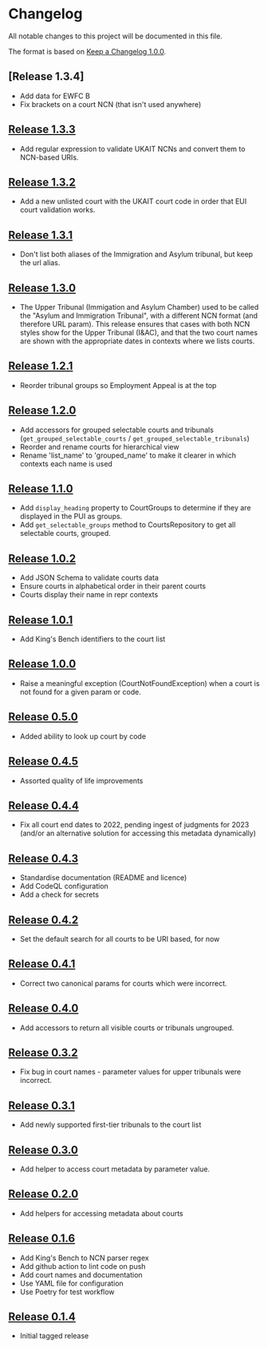# Changelog

All notable changes to this project will be documented in this file.

The format is based on [Keep a Changelog 1.0.0].

## [Release 1.3.4]

- Add data for EWFC B
- Fix brackets on a court NCN (that isn't used anywhere)

## [Release 1.3.3]

- Add regular expression to validate UKAIT NCNs and convert them to NCN-based URIs.

## [Release 1.3.2]

- Add a new unlisted court with the UKAIT court code in order that EUI court validation works.

## [Release 1.3.1]

- Don't list both aliases of the Immigration and Asylum tribunal, but keep the url alias.

## [Release 1.3.0]

- The Upper Tribunal (Immigation and Asylum Chamber) used to be called the "Asylum and Immigration Tribunal", with a different NCN format (and therefore URL param). This release ensures that cases with both NCN styles show for the Upper Tribunal (I&AC), and that the two court names are shown with the appropriate dates in contexts where we lists courts.

## [Release 1.2.1]

- Reorder tribunal groups so Employment Appeal is at the top

## [Release 1.2.0]

- Add accessors for grouped selectable courts and tribunals (`get_grouped_selectable_courts` / `get_grouped_selectable_tribunals`)
- Reorder and rename courts for hierarchical view
- Rename 'list_name' to 'grouped_name' to make it clearer in which contexts each name is used

## [Release 1.1.0]

- Add `display_heading` property to CourtGroups to determine if they are displayed in the PUI as groups.
- Add `get_selectable_groups` method to CourtsRepository to get all selectable courts, grouped.

## [Release 1.0.2]

- Add JSON Schema to validate courts data
- Ensure courts in alphabetical order in their parent courts
- Courts display their name in repr contexts

## [Release 1.0.1]

- Add King's Bench identifiers to the court list

## [Release 1.0.0]

- Raise a meaningful exception (CourtNotFoundException) when a court is not
  found for a given param or code.

## [Release 0.5.0]

- Added ability to look up court by code

## [Release 0.4.5]

- Assorted quality of life improvements

## [Release 0.4.4]

- Fix all court end dates to 2022, pending ingest of judgments for 2023
  (and/or an alternative solution for accessing this metadata dynamically)

## [Release 0.4.3]

- Standardise documentation (README and licence)
- Add CodeQL configuration
- Add a check for secrets

## [Release 0.4.2]

- Set the default search for all courts to be URI based, for now

## [Release 0.4.1]

- Correct two canonical params for courts which were incorrect.

## [Release 0.4.0]

- Add accessors to return all visible courts or tribunals ungrouped.

## [Release 0.3.2]

- Fix bug in court names - parameter values for upper tribunals were incorrect.

## [Release 0.3.1]

- Add newly supported first-tier tribunals to the court list

## [Release 0.3.0]

- Add helper to access court metadata by parameter value.

## [Release 0.2.0]

- Add helpers for accessing metadata about courts

## [Release 0.1.6]

- Add King's Bench to NCN parser regex
- Add github action to lint code on push
- Add court names and documentation
- Use YAML file for configuration
- Use Poetry for test workflow

## [Release 0.1.4]

- Initial tagged release

[unreleased]: https://github.com/nationalarchives/ds-caselaw-utils/compare/v1.3.3...HEAD
[release 1.3.3]: https://github.com/nationalarchives/ds-caselaw-utils/compare/v1.3.2...v1.3.3
[release 1.3.2]: https://github.com/nationalarchives/ds-caselaw-utils/compare/v1.3.1...v1.3.2
[release 1.3.1]: https://github.com/nationalarchives/ds-caselaw-utils/compare/v1.3.0...v1.3.1
[release 1.3.0]: https://github.com/nationalarchives/ds-caselaw-utils/compare/v1.2.1...v1.3.0
[release 1.2.1]: https://github.com/nationalarchives/ds-caselaw-utils/compare/v1.2.0...v1.2.1
[release 1.2.0]: https://github.com/nationalarchives/ds-caselaw-utils/compare/v1.1.0...v1.2.0
[release 1.1.0]: https://github.com/nationalarchives/ds-caselaw-utils/compare/v1.0.2...v1.1.0
[release 1.0.2]: https://github.com/nationalarchives/ds-caselaw-utils/compare/v1.0.1...v1.0.2
[release 1.0.1]: https://github.com/nationalarchives/ds-caselaw-utils/compare/v1.0.0...v1.0.1
[release 1.0.0]: https://github.com/nationalarchives/ds-caselaw-utils/compare/v0.5.0...v1.0.0
[release 0.5.0]: https://github.com/nationalarchives/ds-caselaw-utils/compare/v0.5.0...v1.0.0
[release 0.5.0]: https://github.com/nationalarchives/ds-caselaw-utils/compare/v0.4.5...v0.5.0
[release 0.4.5]: https://github.com/nationalarchives/ds-caselaw-utils/compare/v0.4.4...v0.4.5
[release 0.4.4]: https://github.com/nationalarchives/ds-caselaw-utils/compare/v0.4.3...v0.4.4
[release 0.4.3]: https://github.com/nationalarchives/ds-caselaw-utils/compare/v0.4.2...v0.4.3
[release 0.4.2]: https://github.com/nationalarchives/ds-caselaw-utils/compare/v0.4.1...v0.4.2
[release 0.4.1]: https://github.com/nationalarchives/ds-caselaw-utils/compare/v0.4.0...v0.4.1
[release 0.4.0]: https://github.com/nationalarchives/ds-caselaw-utils/compare/v0.3.2...v0.4.0
[release 0.3.2]: https://github.com/nationalarchives/ds-caselaw-utils/compare/v0.3.1...v0.3.2
[release 0.3.1]: https://github.com/nationalarchives/ds-caselaw-utils/compare/v0.3.0...v0.3.1
[release 0.3.0]: https://github.com/nationalarchives/ds-caselaw-utils/compare/v0.2.0...v0.3.0
[release 0.2.0]: https://github.com/nationalarchives/ds-caselaw-utils/compare/v0.1.6...v0.2.0
[release 0.1.6]: https://github.com/nationalarchives/ds-caselaw-utils/compare/v0.1.4...v0.1.6
[release 0.1.4]: https://github.com/nationalarchives/ds-caselaw-utils/releases/tag/v0.1.4
[keep a changelog 1.0.0]: https://keepachangelog.com/en/1.0.0/
